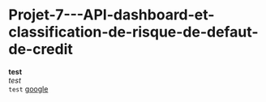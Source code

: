 # Projet-7---API-dashboard-et-classification-de-risque-de-defaut-de-credit

__test__  
_test_  
`test` 
[google](google.com)


